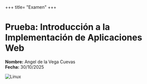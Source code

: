 +++
title= "Examen"
+++
# Prueba: Introducción a la Implementación de Aplicaciones Web

**Nombre:** Angel de la Vega Cuevas  
**Fecha:** 30/10/2025

![Linux](/linux.jpeg)
